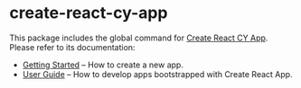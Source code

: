 # create-react-cy-app

This package includes the global command for [Create React CY App](https://github.com/CodeYellowBV/create-react-cy-app).  
Please refer to its documentation:

* [Getting Started](https://github.com/CodeYellowBV/create-react-cy-app/blob/master/README.md#getting-started) – How to create a new app.
* [User Guide](https://github.com/CodeYellowBV/create-react-cy-app/blob/master/packages/react-cy-scripts/template/README.md) – How to develop apps bootstrapped with Create React App.
